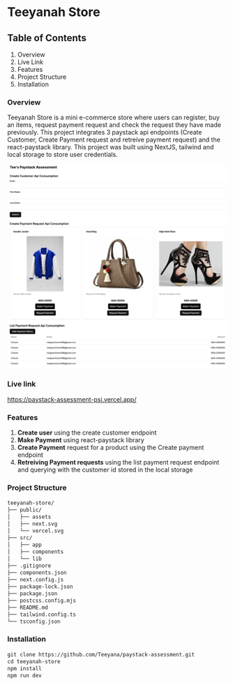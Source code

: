 # Teeyanah Store

## Table of Contents
1. Overview
2. Live Link
3. Features
4. Project Structure
5. Installation



### Overview
Teeyanah Store is a mini e-commerce store where users can register, buy an items, request payment request and check the request they have made previously. This project integrates 3 paystack api endpoints (Create Customer, Create Payment request and retreive payment request) and the react-paystack library. This project was built using NextJS, tailwind and local storage to store user credentials.

<img src="/public/assets/readme-image.png" alt="readme-image" />

### Live link 

https://paystack-assessment-psi.vercel.app/

### Features
1. **Create user** using the create customer endpoint
2. **Make Payment** using react-paystack library
3. **Create Payment** request for a product using the Create payment endpoint
4. **Retreiving Payment requests** using the list payment request endpoint and querying with the customer id stored in the local storage

### Project Structure
```
teeyanah-store/
├── public/
│   ├── assets
│   ├── next.svg
│   └── vercel.svg
├── src/
│   ├── app
│   ├── components
│   └── lib
├── .gitignore
├── components.json
├── next.config.js
├── package-lock.json
├── package.json
├── postcss.config.mjs
├── README.md
├── tailwind.config.ts
└── tsconfig.json
```

### Installation
```
git clone https://github.com/Teeyana/paystack-assessment.git
cd teeyanah-store
npm install
npm run dev
```
